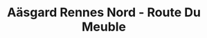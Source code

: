 ---
title: "Aäsgard Rennes Nord - Route Du Meuble"
url: /melesse/aasgard-rennes-nord-route-du-meuble/
shop: cheminée
---